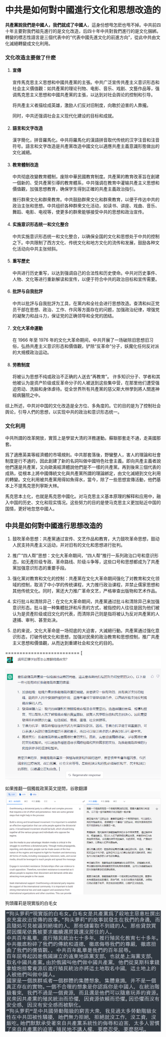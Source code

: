 # 中共是如何對中國進行文化和思想改造的
**共產黨說我們是中國人，我們就成了中國人**，這身份想甩怎麽也甩不掉。中共前四十年主要對我們祖先進行的是文化改造，后四十年中共對我們進行的是文化捆綁。轉變的標志性語言是三個代表中的“代表中國先進文化的前進方向”，從此中共由文化滅絕轉變成文化利用。

### 文化改造主要做了什麽

1. #### 宣傳

    宣传馬克思主义思想和中國共產黨的主張。中共广泛宣传共產主义意识形态和社会主义價值觀：如共產黨的理论刊物、电影、音乐、戏剧、文藝作品等，强调馬克思主义思想和中國共產黨的主張，以达到对社会舆论的控制和引导。

	将共產主义者描绘成英雄，激励人们反对旧制度，向敢於迫害的人靠攏。 

	同时，中共还强调社会主义现代化建设的目标和成就。

2. #### 語言和文字改造

	漢字簡化，拼音羅馬化。中共将羅馬化的漢語拼音取代传统的汉字注音和注音符号。語言和文字改造是共產黨改造中國文化以適應共產主義意識形態做出的文化滅絕。

3. #### 教育體制改造

	中共彻底改變教育體制，废除中華民國教育制度。共產黨的教育改革旨在創建一個新的、受共產黨引導的教育體系，中共强调在教育中灌输共產主义思想和價值觀，加强思想教育，确保学生得到正確的共產主義政治指引。
	
	推行群衆文化和群衆教育。中共鼓励群衆文化和群衆教育，以便于传达中共的政治主张和思想。中共组织各种群衆文化活动，如读书、讲座、戏曲、音乐、舞蹈、电影、电视等，使更多的群衆能够接受中共的思想和政治宣传。


4. #### 实施意识形态统一和文化整合

	中共实施意识形态统一和文化整合，以确保全国的文化和思想处于中共的控制之下。中共限制了西方文化、传统文化和地方文化的流传和发展，鼓励各种文化活动向中共主张倾斜。

5. #### 重写歷史

	中共进行历史重写，以达到强调自己的合法性和历史使命。中共对历史事件、人物、文化等进行重新解读和宣传，以便于符合中共的政治目标和宣传需要。

6. #### 批評与自我批評

	中共以批評与自我批評为工具，在黨内和全社会进行思想改造。查清和纠正党员干部在思想、政治、工作、作风等方面存在的问题，加强政治纪律，增强党的凝聚力和战斗力，保证党的正确领导和全党的团结。 

7. #### 文化大革命運動

	在 1966 年至 1976 年的文化大革命期间，中共开展了一场破除旧思想旧习俗，弘扬共產主义意识形态和價值觀，铲除“反革命”分子，妖魔化任何反对派的大規模政治运动。

8. #### 劳教制度

	将被认为思想不纯或政治不正确的人送去“再教育”。 许多知识分子、学者和其他被认为是资产阶级或反革命分子的人被送到这些集中营，在那里他们遭受强迫劳动、洗脑和身体虐待。從全世界所有共產黨的慈父斯大林學到將人關進神經病醫院之中。

综上所述，中共对中国的文化改造是全方位、多角度的。它的目的是为了控制社会舆论，引导人們的思想，以实现中共的政治和意识形态统一。

### 文化利用

中共所謂的改革開放，實質上是學習大清的洋務運動。蘇聯那套走不通，走美國那套。

爲了適應英美等經濟體的市場規則。中共那套落後，野蠻整人，害人的理論和社會制度是行不通的，因此創建了新的名詞叫做中國特色社會主義。即向共產主義者說他們還是共產黨，又向歐美經濟體說他們是不一樣的共產黨。再到後來三個代表的成熟，從根本上將中國傳統文化與共產黨所謂的理論綁定，由文化滅絕到文化利用的轉變。文化利用被共產黨用得如魚得水，當今，除了一些思想宣傳活動，他們基本上不提馬克思列寧斯大林。

馬克思本土化，也就是馬克思中國化。对马克思主义基本原理的解释和应用中，融入中国的历史、文化和现实情况。这些努力的目的是使马克思主义更加贴近中国的国情，更好地忽悠中國人。


## 中共是如何對中國進行思想改造的

1. 鼓吹革命思想：共產黨通过宣传、文艺作品和教育，大力鼓吹革命思想，鼓动人民支持共產主义运动，并对旧有的文化和思想进行批判。

2. 推广“四人帮”思想：文化大革命期间，“四人帮”推行一系列政治口号和意识形态，如无產阶级专政、革命路线、阶级斗争等，这些口号和思想都成为了共產黨加强意识形态的重要手段。

3. 强化黨对教育和文化的控制：共產黨在文化大革命期间强化了对教育和文化领域的控制，取消了中小学的传统课程，大力推行政治课程，并禁止儒家思想和其他传统文化。同时，黨还大力推广革命文艺，严格审查出版物和艺术作品。

4. 实行批斗和清除异己：在文化大革命期间，共產黨通过批斗和清除异己来加强意识形态。批斗是一种集體批評和斥责的方式，被指控的人往往是因为他们被认为是资產阶级或旧文化的代表，而清除异己则是指将被认为反对共產黨的人逮捕、审判、甚至处决。

5. 总的来说，文化大革命是一场彻底的大迫害，大滅絕行動。共產黨通过强化意识形态，打破传统文化和思想，加强对民衆的政治教育和思想控制，推广共產主义思想和價值觀，从而达到重建社会和文化的目的。

==========================
[![图片](https://github.com/maidaoren/obj/raw/main/%E5%A6%82%E4%BD%95%E6%8E%A8%E7%BF%BB%E4%B8%80%E5%80%8B%E7%8D%A8%E8%A3%81%E6%94%BF%E9%BB%A8%E6%AD%A3%E9%AB%94%E5%AD%97.png)

如果推翻一個獨裁政黨英文提問，谷歌翻譯
![英文](https://github.com/maidaoren/obj/raw/main/%E5%A6%82%E4%BD%95%E6%8E%A8%E7%BF%BB%E4%B8%80%E5%80%8B%E7%8D%A8%E8%A3%81%E8%80%85%E6%94%BF%E9%BB%A8CHATGTP%20EN%20.png)  

狗頭蘿莉是現實版的白毛女  

![狗頭蘿莉](https://github.com/maidaoren/obj/raw/main/%E7%8B%97%E9%A0%AD%E8%98%BF%E8%8E%89%E6%98%AF%E7%8F%BE%E5%AF%A6%E7%89%88%E7%9A%84%E7%99%BD%E6%AF%9B%E5%A5%B3.png)  

